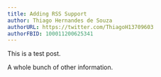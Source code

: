 ```yaml
---
title: Adding RSS Support
author: Thiago Hernandes de Souza
authorURL: https://twitter.com/ThiagoH13709603
authorFBID: 100011200625341
---
```


This is a test post.

A whole bunch of other information.
